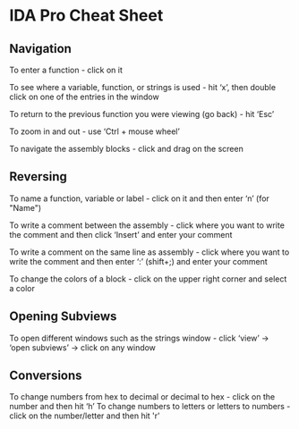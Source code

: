 # IDA Pro Cheat Sheet

## Navigation

To enter a function - click on it

To see where a variable, function, or strings is used - hit ‘x’, then double click on one of the entries in the window

To return to the previous function you were viewing (go back) - hit ‘Esc’

To zoom in and out - use ‘Ctrl + mouse wheel’

To navigate the assembly blocks - click and drag on the screen

## Reversing

To name a function, variable or label - click on it and then enter ‘n’ (for "Name")

To write a comment between the assembly - click where you want to write the comment and then click ‘Insert’ and enter your comment

To write a comment on the same line as assembly - click where you want to write the comment and then enter ‘:’ (shift+;) and enter your comment

To change the colors of a block - click on the upper right corner and select a color

## Opening Subviews

To open different windows such as the strings window - click ‘view’ → ‘open subviews’ → click on any window

## Conversions

To change numbers from hex to decimal or decimal to hex - click on the number and then hit ‘h’ 
To change numbers to letters or letters to numbers - click on the number/letter and then hit 'r'
